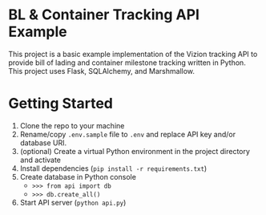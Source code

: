 # BL & Container Tracking API Example

This project is a basic example implementation of the Vizion tracking API to provide bill of lading and container milestone tracking written in Python. This project uses Flask, SQLAlchemy, and Marshmallow.

# Getting Started
1. Clone the repo to your machine
1. Rename/copy `.env.sample` file to `.env` and replace API key and/or database URI.
1. (optional) Create a virtual Python environment in the project directory and activate
1. Install dependencies (`pip install -r requirements.txt`)
1. Create database in Python console
    - `>>> from api import db`
    - `>>> db.create_all()`
1. Start API server (`python api.py`)
